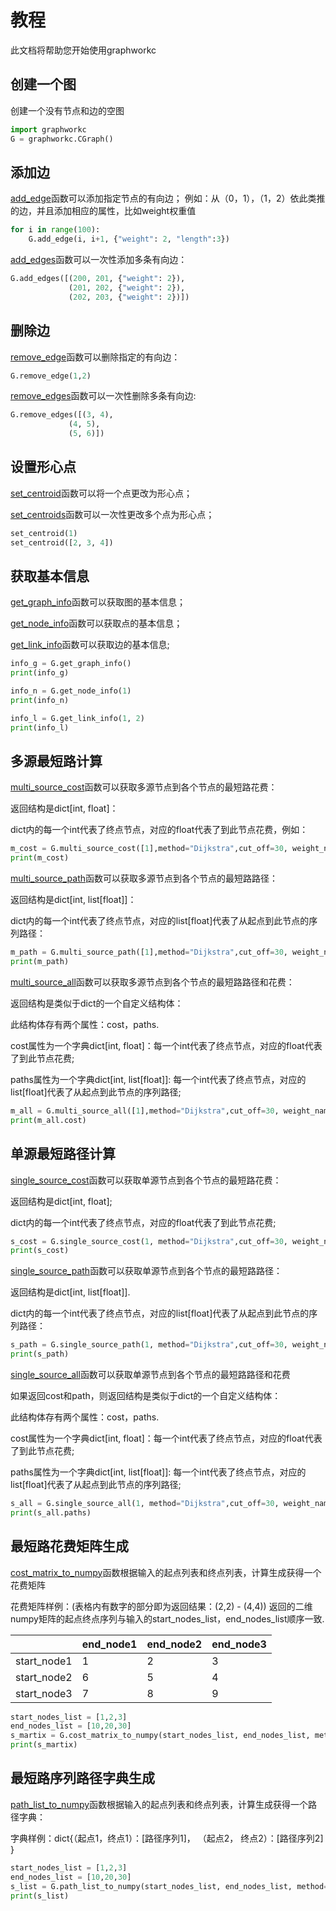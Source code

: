 

#  教程

此文档将帮助您开始使用graphworkc

[add_edge]: Fun&API/CGraphBase.md#add_edge
[add_edges]: Fun&API/CGraphBase.md#add_edges
[remove_edge]: Fun&API/CGraphBase.md#remove_edge
[remove_edges]: Fun&API/CGraphBase.md#remove_edges
[get_graph_info]: Fun&API/CGraphBase.md#get_graph_info
[get_node_info]: Fun&API/CGraphBase.md#get_node_info
[get_link_info]: Fun&API/CGraphBase.md#get_link_info
[set_centroid]: Fun&API/CGraphBase.md#set_centroid
[set_centroids]: Fun&API/CGraphBase.md#set_centroids
[multi_source_cost]: Fun&API/GraphAlgorithms.md#multi_source_cost
[multi_source_path]: Fun&API/GraphAlgorithms.md#multi_source_path
[multi_source_all]: Fun&API/GraphAlgorithms.md#multi_source_all
[single_source_cost]: Fun&API/GraphAlgorithms.md#single_source_cost
[single_source_path]: Fun&API/GraphAlgorithms.md#single_source_path
[single_source_all]: Fun&API/GraphAlgorithms.md#single_source_all
[cost_matrix_to_numpy]: Fun&API/GraphAlgorithms.md#cost_matrix_to_numpy
[path_list_to_numpy]: Fun&API/GraphAlgorithms.md#path_list_to_numpy

## 创建一个图

创建一个没有节点和边的空图


```python
import graphworkc
G = graphworkc.CGraph()
```

## 添加边

[add_edge]函数可以添加指定节点的有向边；
例如：从（0，1），（1，2）依此类推的边，并且添加相应的属性，比如weight权重值


```python
for i in range(100):
    G.add_edge(i, i+1, {"weight": 2, "length":3})
```

[add_edges]函数可以一次性添加多条有向边：


```python
G.add_edges([(200, 201, {"weight": 2}),
             (201, 202, {"weight": 2}),
             (202, 203, {"weight": 2})])
```

## 删除边

[remove_edge]函数可以删除指定的有向边：


```python
G.remove_edge(1,2)
```

[remove_edges]函数可以一次性删除多条有向边:


```python
G.remove_edges([(3, 4),
             (4, 5),
             (5, 6)])
```

## 设置形心点

[set_centroid]函数可以将一个点更改为形心点；

[set_centroids]函数可以一次性更改多个点为形心点；

```python
set_centroid(1)
set_centroid([2, 3, 4])

```

## 获取基本信息

[get_graph_info]函数可以获取图的基本信息；

[get_node_info]函数可以获取点的基本信息；

[get_link_info]函数可以获取边的基本信息;


```python
info_g = G.get_graph_info()
print(info_g)

info_n = G.get_node_info(1)
print(info_n)

info_l = G.get_link_info(1, 2)
print(info_l)
```

## 多源最短路计算

[multi_source_cost]函数可以获取多源节点到各个节点的最短路花费：

返回结构是dict[int, float]：<br>

dict内的每一个int代表了终点节点，对应的float代表了到此节点花费，例如：


```python
m_cost = G.multi_source_cost([1],method="Dijkstra",cut_off=30, weight_name="weight")
print(m_cost)
```

[multi_source_path]函数可以获取多源节点到各个节点的最短路路径：

返回结构是dict[int, list[float]]：<br>

dict内的每一个int代表了终点节点，对应的list[float]代表了从起点到此节点的序列路径：


```python
m_path = G.multi_source_path([1],method="Dijkstra",cut_off=30, weight_name="weight")
print(m_path)
```

[multi_source_all]函数可以获取多源节点到各个节点的最短路路径和花费：

返回结构是类似于dict的一个自定义结构体：<br>

此结构体存有两个属性：cost，paths.<br>

cost属性为一个字典dict[int, float]：每一个int代表了终点节点，对应的float代表了到此节点花费;<br>

paths属性为一个字典dict[int, list[float]]:  每一个int代表了终点节点，对应的list[float]代表了从起点到此节点的序列路径;


```python
m_all = G.multi_source_all([1],method="Dijkstra",cut_off=30, weight_name="weight")
print(m_all.cost)
```

## 单源最短路径计算

[single_source_cost]函数可以获取单源节点到各个节点的最短路花费：<br>

返回结构是dict[int, float];<br>

dict内的每一个int代表了终点节点，对应的float代表了到此节点花费;


```python
s_cost = G.single_source_cost(1, method="Dijkstra",cut_off=30, weight_name="weight")
print(s_cost)
```

[single_source_path]函数可以获取单源节点到各个节点的最短路路径：

返回结构是dict[int, list[float]].<br>

dict内的每一个int代表了终点节点，对应的list[float]代表了从起点到此节点的序列路径：


```python
s_path = G.single_source_path(1, method="Dijkstra",cut_off=30, weight_name="weight")
print(s_path)
```

[single_source_all]函数可以获取单源节点到各个节点的最短路路径和花费

如果返回cost和path，则返回结构是类似于dict的一个自定义结构体：<br>

此结构体存有两个属性：cost，paths.<br>

cost属性为一个字典dict[int, float]：每一个int代表了终点节点，对应的float代表了到此节点花费;<br>

paths属性为一个字典dict[int, list[float]]:  每一个int代表了终点节点，对应的list[float]代表了从起点到此节点的序列路径;


```python
s_all = G.single_source_all(1, method="Dijkstra",cut_off=30, weight_name="weight")
print(s_all.paths)
```

## 最短路花费矩阵生成

[cost_matrix_to_numpy]函数根据输入的起点列表和终点列表，计算生成获得一个花费矩阵<br>

花费矩阵样例：(表格内有数字的部分即为返回结果：(2,2) - (4,4))
返回的二维numpy矩阵的起点终点序列与输入的start_nodes_list，end_nodes_list顺序一致.

|             | end_node1 | end_node2 | end_node3 |
| ----------- | --------- | --------- | --------- |
| start_node1 | 1         | 2         | 3         |
| start_node2 | 6         | 5         | 4         |
| start_node3 | 7         | 8         | 9         |


```python
start_nodes_list = [1,2,3]
end_nodes_list = [10,20,30]
s_martix = G.cost_matrix_to_numpy(start_nodes_list, end_nodes_list, method="Dijkstra",cut_off=30, weight_name="weight", num_thread=10)
print(s_martix)
```

## 最短路序列路径字典生成

[path_list_to_numpy]函数根据输入的起点列表和终点列表，计算生成获得一个路径字典：<br>

字典样例：dict{（起点1，终点1）：[路径序列1]， （起点2， 终点2）：[路径序列2] }


```python
start_nodes_list = [1,2,3]
end_nodes_list = [10,20,30]
s_list = G.path_list_to_numpy(start_nodes_list, end_nodes_list, method="Dijkstra",cut_off=30, weight_name="weight", num_thread=10)
print(s_list)
```
